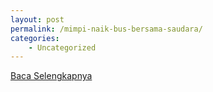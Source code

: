 ```yaml
---
layout: post
permalink: /mimpi-naik-bus-bersama-saudara/
categories:
    - Uncategorized
---
```


[Baca Selengkapnya](/09)